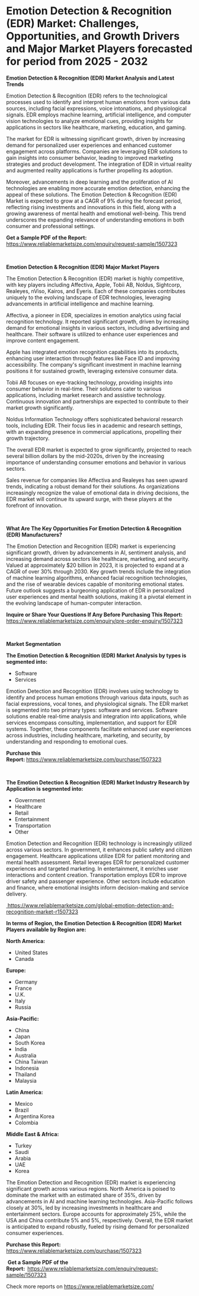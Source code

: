 <p><h1>Emotion Detection & Recognition (EDR) Market: Challenges, Opportunities, and Growth Drivers and Major Market Players forecasted for period from 2025 - 2032</h1></p><p><strong>Emotion Detection & Recognition (EDR) Market Analysis and Latest Trends</strong></p>
<p><p>Emotion Detection & Recognition (EDR) refers to the technological processes used to identify and interpret human emotions from various data sources, including facial expressions, voice intonations, and physiological signals. EDR employs machine learning, artificial intelligence, and computer vision technologies to analyze emotional cues, providing insights for applications in sectors like healthcare, marketing, education, and gaming. </p><p>The market for EDR is witnessing significant growth, driven by increasing demand for personalized user experiences and enhanced customer engagement across platforms. Companies are leveraging EDR solutions to gain insights into consumer behavior, leading to improved marketing strategies and product development. The integration of EDR in virtual reality and augmented reality applications is further propelling its adoption.</p><p>Moreover, advancements in deep learning and the proliferation of AI technologies are enabling more accurate emotion detection, enhancing the appeal of these solutions. The Emotion Detection & Recognition (EDR) Market is expected to grow at a CAGR of 9% during the forecast period, reflecting rising investments and innovations in this field, along with a growing awareness of mental health and emotional well-being. This trend underscores the expanding relevance of understanding emotions in both consumer and professional settings.</p></p>
<p><strong>Get a Sample PDF of the Report:&nbsp;</strong> <a href="https://www.reliablemarketsize.com/enquiry/request-sample/1507323?utm_campaign=1888&utm_medium=2&utm_source=Github&utm_content=ia&utm_term=11032025&utm_id=emotion-detection-recognition-edr">https://www.reliablemarketsize.com/enquiry/request-sample/1507323</a></p>
<p>&nbsp;</p>
<p><strong>Emotion Detection & Recognition (EDR) Major Market Players</strong></p>
<p><p>The Emotion Detection & Recognition (EDR) market is highly competitive, with key players including Affectiva, Apple, Tobii AB, Noldus, Sightcorp, Realeyes, nViso, Kairos, and Eyeris. Each of these companies contributes uniquely to the evolving landscape of EDR technologies, leveraging advancements in artificial intelligence and machine learning.</p><p>Affectiva, a pioneer in EDR, specializes in emotion analytics using facial recognition technology. It reported significant growth, driven by increasing demand for emotional insights in various sectors, including advertising and healthcare. Their software is utilized to enhance user experiences and improve content engagement.</p><p>Apple has integrated emotion recognition capabilities into its products, enhancing user interaction through features like Face ID and improving accessibility. The company's significant investment in machine learning positions it for sustained growth, leveraging extensive consumer data.</p><p>Tobii AB focuses on eye-tracking technology, providing insights into consumer behavior in real-time. Their solutions cater to various applications, including market research and assistive technology. Continuous innovation and partnerships are expected to contribute to their market growth significantly.</p><p>Noldus Information Technology offers sophisticated behavioral research tools, including EDR. Their focus lies in academic and research settings, with an expanding presence in commercial applications, propelling their growth trajectory.</p><p>The overall EDR market is expected to grow significantly, projected to reach several billion dollars by the mid-2020s, driven by the increasing importance of understanding consumer emotions and behavior in various sectors.</p><p>Sales revenue for companies like Affectiva and Realeyes has seen upward trends, indicating a robust demand for their solutions. As organizations increasingly recognize the value of emotional data in driving decisions, the EDR market will continue its upward surge, with these players at the forefront of innovation.</p></p>
<p>&nbsp;</p>
<p><strong>What Are The Key Opportunities For Emotion Detection & Recognition (EDR) Manufacturers?</strong></p>
<p><p>The Emotion Detection and Recognition (EDR) market is experiencing significant growth, driven by advancements in AI, sentiment analysis, and increasing demand across sectors like healthcare, marketing, and security. Valued at approximately $20 billion in 2023, it is projected to expand at a CAGR of over 30% through 2030. Key growth trends include the integration of machine learning algorithms, enhanced facial recognition technologies, and the rise of wearable devices capable of monitoring emotional states. Future outlook suggests a burgeoning application of EDR in personalized user experiences and mental health solutions, making it a pivotal element in the evolving landscape of human-computer interaction.</p></p>
<p><strong>Inquire or Share Your Questions If Any Before Purchasing This Report:</strong> <a href="https://www.reliablemarketsize.com/enquiry/pre-order-enquiry/1507323?utm_campaign=1888&utm_medium=2&utm_source=Github&utm_content=ia&utm_term=11032025&utm_id=emotion-detection-recognition-edr">https://www.reliablemarketsize.com/enquiry/pre-order-enquiry/1507323</a></p>
<p>&nbsp;</p>
<p><strong>Market Segmentation</strong></p>
<p><strong>The Emotion Detection & Recognition (EDR) Market Analysis by types is segmented into:</strong></p>
<p><ul><li>Software</li><li>Services</li></ul></p>
<p><p>Emotion Detection and Recognition (EDR) involves using technology to identify and process human emotions through various data inputs, such as facial expressions, vocal tones, and physiological signals. The EDR market is segmented into two primary types: software and services. Software solutions enable real-time analysis and integration into applications, while services encompass consulting, implementation, and support for EDR systems. Together, these components facilitate enhanced user experiences across industries, including healthcare, marketing, and security, by understanding and responding to emotional cues.</p></p>
<p><strong>Purchase this Report:&nbsp;</strong><a href="https://www.reliablemarketsize.com/purchase/1507323?utm_campaign=1888&utm_medium=2&utm_source=Github&utm_content=ia&utm_term=11032025&utm_id=emotion-detection-recognition-edr">https://www.reliablemarketsize.com/purchase/1507323</a></p>
<p>&nbsp;</p>
<p><strong>The Emotion Detection & Recognition (EDR) Market Industry Research by Application is segmented into:</strong></p>
<p><ul><li>Government</li><li>Healthcare</li><li>Retail</li><li>Entertainment</li><li>Transportation</li><li>Other</li></ul></p>
<p><p>Emotion Detection and Recognition (EDR) technology is increasingly utilized across various sectors. In government, it enhances public safety and citizen engagement. Healthcare applications utilize EDR for patient monitoring and mental health assessment. Retail leverages EDR for personalized customer experiences and targeted marketing. In entertainment, it enriches user interactions and content creation. Transportation employs EDR to improve driver safety and passenger experience. Other sectors include education and finance, where emotional insights inform decision-making and service delivery.</p></p>
<p><a href="https://www.reliablemarketsize.com/global-emotion-detection-and-recognition-market-r1507323?utm_campaign=1888&utm_medium=2&utm_source=Github&utm_content=ia&utm_term=11032025&utm_id=emotion-detection-recognition-edr">&nbsp;https://www.reliablemarketsize.com/global-emotion-detection-and-recognition-market-r1507323</a></p>
<p><strong>In terms of Region, the Emotion Detection & Recognition (EDR) Market Players available by Region are:</strong></p>
<p>
    <p> <strong> North America: </strong>
        <ul>
            <li>United States</li>
            <li>Canada</li>
        </ul>
        </p> 
    <p> <strong> Europe: </strong>
        <ul>
            <li>Germany</li>
            <li>France</li>
            <li>U.K.</li>
            <li>Italy</li>
            <li>Russia</li>
        </ul>
        </p> 
    <p> <strong> Asia-Pacific: </strong>
        <ul>
            <li>China</li>
            <li>Japan</li>
            <li>South Korea</li>
            <li>India</li>
            <li>Australia</li>
            <li>China Taiwan</li>
            <li>Indonesia</li>
            <li>Thailand</li>
            <li>Malaysia</li>
        </ul>
        </p> 
    <p> <strong> Latin America: </strong>
        <ul>
            <li>Mexico</li>
            <li>Brazil</li>
            <li>Argentina Korea</li>
            <li>Colombia</li>
        </ul>
        </p> 
    <p> <strong> Middle East & Africa: </strong>
        <ul>
            <li>Turkey</li>
            <li>Saudi</li>
            <li>Arabia</li>
            <li>UAE</li>
            <li>Korea</li>
        </ul>
    </p>
    </p>
<p><p>The Emotion Detection and Recognition (EDR) market is experiencing significant growth across various regions. North America is poised to dominate the market with an estimated share of 35%, driven by advancements in AI and machine learning technologies. Asia-Pacific follows closely at 30%, led by increasing investments in healthcare and entertainment sectors. Europe accounts for approximately 25%, while the USA and China contribute 5% and 5%, respectively. Overall, the EDR market is anticipated to expand robustly, fueled by rising demand for personalized consumer experiences.</p></p>
<p><strong>Purchase this Report: </strong><a href="https://www.reliablemarketsize.com/purchase/1507323?utm_campaign=1888&utm_medium=2&utm_source=Github&utm_content=ia&utm_term=11032025&utm_id=emotion-detection-recognition-edr">https://www.reliablemarketsize.com/purchase/1507323</a></p>
<p>&nbsp;<strong>Get a Sample PDF of the Report:&nbsp;&nbsp;</strong><a href="https://www.reliablemarketsize.com/enquiry/request-sample/1507323?utm_campaign=1888&utm_medium=2&utm_source=Github&utm_content=ia&utm_term=11032025&utm_id=emotion-detection-recognition-edr">https://www.reliablemarketsize.com/enquiry/request-sample/1507323</a></p>
<p><strong></strong></p>
<p>Check more reports on <a href="https://www.reliablemarketsize.com/?utm_campaign=1888&utm_medium=2&utm_source=Github&utm_content=ia&utm_term=11032025&utm_id=emotion-detection-recognition-edr">https://www.reliablemarketsize.com/</a></p>